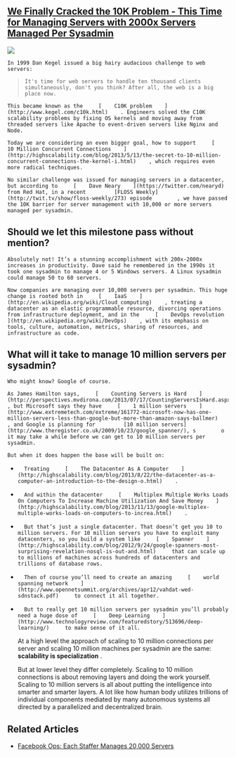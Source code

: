 ## [We Finally Cracked the 10K Problem - This Time for Managing Servers with 2000x Servers Managed Per Sysadmin](/blog/2013/11/19/we-finally-cracked-the-10k-problem-this-time-for-managing-se.html)

    

    

![](http://farm6.staticflickr.com/5527/10932165644_271467dbb7_m.jpg)

    In 1999 Dan Kegel issued a big hairy audacious challenge to web servers:    

>     It's time for web servers to handle ten thousand clients simultaneously, don't you think? After all, the web is a big place now.    

    This became known as the     [    C10K problem    ](http://www.kegel.com/c10k.html)    . Engineers solved the C10K scalability problems by fixing OS kernels and moving away from threaded servers like Apache to event-driven servers like Nginx and Node.    

    Today we are considering an even bigger goal, how to support     [    10 Million Concurrent Connections    ](http://highscalability.com/blog/2013/5/13/the-secret-to-10-million-concurrent-connections-the-kernel-i.html)    , which requires even more radical techniques.    

    No similar challenge was issued for managing servers in a datacenter, but according to     [    Dave Neary    ](https://twitter.com/nearyd)     from Red Hat, in a recent         [FLOSS Weekly](http://twit.tv/show/floss-weekly/273) episode        , we have passed the 10K barrier for server management with 10,000 or more servers managed per sysadmin.    

##     Should we let this milestone pass without mention?    

    Absolutely not! It’s a stunning accomplishment with 200x-2000x increases in productivity. Dave said he remembered in the 1990s it took one sysadmin to manage 4 or 5 Windows servers. A Linux sysadmin could manage 50 to 60 servers.    

    Now companies are managing over 10,000 servers per sysadmin. This huge change is rooted both in     [    IaaS    ](http://en.wikipedia.org/wiki/Cloud_computing)    , treating a datacenter as an elastic programmable resource, divorcing operations from infrastructure deployment, and in the     [    DevOps revolution    ](http://en.wikipedia.org/wiki/DevOps)    , with its emphasis on tools, culture, automation, metrics, sharing of resources, and infrastructure as code.    

##     What will it take to manage 10 million servers per sysadmin?      

    Who might know? Google of course.    

    As James Hamilton says,     [    Counting Servers is Hard    ](http://perspectives.mvdirona.com/2013/07/17/CountingServersIsHard.aspx)    , but Microsoft says they have     [    1 million servers    ](http://www.extremetech.com/extreme/161772-microsoft-now-has-one-million-servers-less-than-google-but-more-than-amazon-says-ballmer)    , and Google is planning for         [10 million servers](http://www.theregister.co.uk/2009/10/23/google_spanner/), s        o it may take a while before we can get to 10 million servers per sysadmin.    

    But when it does happen the base will be built on:    

*       Treating     [    The Datacenter As A Computer    ](http://highscalability.com/blog/2013/8/22/the-datacenter-as-a-computer-an-introduction-to-the-design-o.html)    .    

*       And within the datacenter     [    Multiplex Multiple Works Loads On Computers To Increase Machine Utilization And Save Money    ](http://highscalability.com/blog/2013/11/13/google-multiplex-multiple-works-loads-on-computers-to-increa.html)    .    

*       But that’s just a single datacenter. That doesn’t get you 10 to million servers. For 10 million servers you have to exploit many datacenters, so you build a system like     [    Spanner    ](http://highscalability.com/blog/2012/9/24/google-spanners-most-surprising-revelation-nosql-is-out-and.html)     that can scale up to millions of machines across hundreds of datacenters and trillions of database rows.    

*       Then of course you’ll need to create an amazing     [    world spanning network    ](http://www.opennetsummit.org/archives/apr12/vahdat-wed-sdnstack.pdf)     to connect it all together.    

*       But to really get 10 million servers per sysadmin you’ll probably need a huge dose of     [    Deep Learning    ](http://www.technologyreview.com/featuredstory/513696/deep-learning/)     to make sense of it all.    

    At a high level the approach of scaling to 10 million connections per server and scaling 10 million machines per sysadmin are the same:         **scalability is specialization**        .    

    But at lower level they differ completely. Scaling to 10 million connections is about removing layers and doing the work yourself. Scaling to 10 million servers is all about putting the intelligence into smarter and smarter layers. A lot like how human body utilizes trillions of individual components mediated by many autonomous systems all directed by a parallelized and decentralized brain.    

##     Related Articles    

*   [Facebook Ops: Each Staffer Manages 20,000 Servers](http://www.datacenterknowledge.com/archives/2013/11/20/facebook-ops-staffer-manages-20000-servers/)

    